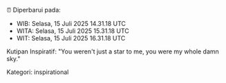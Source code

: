 ⏰ Diperbarui pada:
- WIB: Selasa, 15 Juli 2025 14.31.18 UTC
- WITA: Selasa, 15 Juli 2025 15.31.18 UTC
- WIT: Selasa, 15 Juli 2025 16.31.18 UTC

Kutipan Inspiratif:
"You weren't just a star to me, you were my whole damn sky."


Kategori: inspirational

